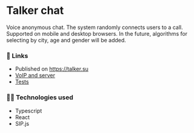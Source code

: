 # Talker chat 

Voice anonymous chat. The system randomly connects users to a call.
Supported on mobile and desktop browsers. 
In the future, algorithms for selecting by city, age and gender will be added.

### 🔗 Links
- Published on https://talker.su
- [VoIP and server](https://github.com/gazzati/sip-caller)
- [Tests](https://github.com/talker-chat/talker-tests)


### :technologist: Technologies used
- Typescript
- React
- SIP.js
